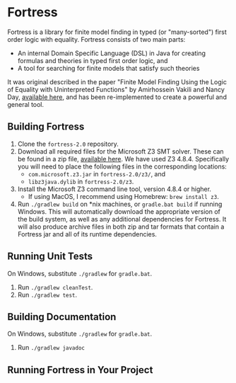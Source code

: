 # Fortress

Fortress is a library for finite model finding in typed (or "many-sorted") first order logic with equality.
Fortress consists of two main parts:
* An internal Domain Specific Language (DSL) in Java for creating formulas and theories in typed first order logic, and
* A tool for searching for finite models that satisfy such theories

It was original described in the paper "Finite Model Finding Using the Logic of Equality with Uninterpreted Functions" by Amirhossein Vakili and Nancy Day, [available here](https://cs.uwaterloo.ca/~nday/pdf/refereed/2016-VaDa-fm.pdf), and has been re-implemented to create a powerful and general tool.

## Building Fortress
1. Clone the `fortress-2.0` repository.
2. Download all required files for the Microsoft Z3 SMT solver. These can be found in a zip file, [available here](https://github.com/Z3Prover/z3/releases).
    We have used Z3 4.8.4.
    Specifically you will need to place the following files in the corresponding locations:
    * `com.microsoft.z3.jar` in `fortress-2.0/z3/`, and
    * `libz3java.dylib` in `fortress-2.0/z3`.
3. Install the Microsoft Z3 command line tool, version 4.8.4 or higher.
    * If using MacOS, I recommend using Homebrew: `brew install z3`.
4. Run `./gradlew build` on \*nix machines, or `gradle.bat build` if running Windows.
    This will automatically download the appropriate version of the build system, as well as any additional dependencies for Fortress.
    It will also produce archive files in both zip and tar formats that contain a Fortress jar and all of its runtime dependencies.

## Running Unit Tests
On Windows, substitute `./gradlew` for `gradle.bat`.
1. Run `./gradlew cleanTest`.
2. Run `./gradlew test`.

## Building Documentation
On Windows, substitute `./gradlew` for `gradle.bat`.
1. Run `./gradlew javadoc`

## Running Fortress in Your Project
